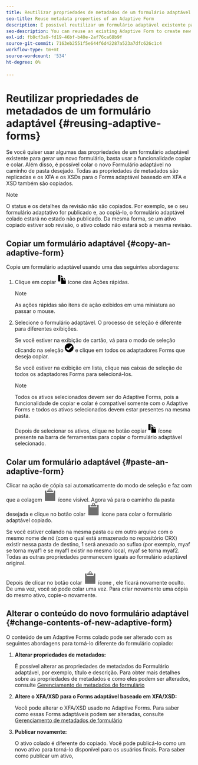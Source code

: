 ```yaml
---
title: Reutilizar propriedades de metadados de um formulário adaptável
seo-title: Reuse metadata properties of an Adaptive Form
description: É possível reutilizar um formulário adaptável existente para criar um novo Forms adaptável.
seo-description: You can reuse an existing Adaptive Form to create new Adaptive Forms.
exl-id: fb8cf3a9-fd19-46bf-b40e-2af76ca68b9f
source-git-commit: 7163eb2551f5e644f6d42287a523a7dfc626c1c4
workflow-type: tm+mt
source-wordcount: '534'
ht-degree: 0%

---
```


# Reutilizar propriedades de metadados de um formulário adaptável {#reusing-adaptive-forms}

Se você quiser usar algumas das propriedades de um formulário adaptável existente para gerar um novo formulário, basta usar a funcionalidade copiar e colar. Além disso, é possível colar o novo Formulário adaptável no caminho de pasta desejado. Todas as propriedades de metadados são replicadas e os XFA e os XSDs para o Forms adaptável baseado em XFA e XSD também são copiados.

>[!NOTE]
>
>O status e os detalhes da revisão não são copiados. Por exemplo, se o seu formulário adaptativo for publicado e, ao copiá-lo, o formulário adaptável colado estará no estado não publicado. Da mesma forma, se um ativo copiado estiver sob revisão, o ativo colado não estará sob a mesma revisão.

## Copiar um formulário adaptável {#copy-an-adaptive-form}

Copie um formulário adaptável usando uma das seguintes abordagens:

1. Clique em copiar ![aem6forms_copy](assets/aem6forms_copy.png) ícone das Ações rápidas.

   >[!NOTE]
   >
   >As ações rápidas são itens de ação exibidos em uma miniatura ao passar o mouse.

1. Selecione o formulário adaptável. O processo de seleção é diferente para diferentes exibições.

   Se você estiver na exibição de cartão, vá para o modo de seleção clicando na seleção ![aem6forms_check-círculo](assets/aem6forms_check-circle.png) e clique em todos os adaptadores Forms que deseja copiar.

   Se você estiver na exibição em lista, clique nas caixas de seleção de todos os adaptadores Forms para selecioná-los.

   >[!NOTE]
   >
   >Todos os ativos selecionados devem ser do Adaptive Forms, pois a funcionalidade de copiar e colar é compatível somente com o Adaptive Forms e todos os ativos selecionados devem estar presentes na mesma pasta.

   Depois de selecionar os ativos, clique no botão copiar ![aem6forms_copy](assets/aem6forms_copy.png) ícone presente na barra de ferramentas para copiar o formulário adaptável selecionado.

## Colar um formulário adaptável {#paste-an-adaptive-form}

Clicar na ação de cópia sai automaticamente do modo de seleção e faz com que a colagem ![Colar](assets/Smock_Paste_18_N.svg) ícone visível. Agora vá para o caminho da pasta desejada e clique no botão colar ![Colar](assets/Smock_Paste_18_N.svg) ícone para colar o formulário adaptável copiado.

Se você estiver colando na mesma pasta ou em outro arquivo com o mesmo nome de nó (com o qual está armazenado no repositório CRX) existir nessa pasta de destino, 1 será anexado ao sufixo (por exemplo, myaf se torna myaf1 e se myaf1 existir no mesmo local, myaf se torna myaf2. Todas as outras propriedades permanecem iguais ao formulário adaptável original.

Depois de clicar no botão colar ![Colar](assets/Smock_Paste_18_N.svg) ícone , ele ficará novamente oculto. De uma vez, você só pode colar uma vez. Para criar novamente uma cópia do mesmo ativo, copie-o novamente.

## Alterar o conteúdo do novo formulário adaptável {#change-contents-of-new-adaptive-form}

O conteúdo de um Adaptive Forms colado pode ser alterado com as seguintes abordagens para torná-lo diferente do formulário copiado:

1. **Alterar propriedades de metadados:**

   É possível alterar as propriedades de metadados do Formulário adaptável, por exemplo, título e descrição. Para obter mais detalhes sobre as propriedades de metadados e como eles podem ser alterados, consulte [Gerenciamento de metadados de formulário](manage-form-metadata.md)

1. **Altere o XFA/XSD para o Forms adaptável baseado em XFA/XSD:**

   Você pode alterar o XFA/XSD usado no Adaptive Forms. Para saber como essas Forms adaptáveis podem ser alteradas, consulte [Gerenciamento de metadados de formulário](manage-form-metadata.md)

1. **Publicar novamente:**

   O ativo colado é diferente do copiado. Você pode publicá-lo como um novo ativo para torná-lo disponível para os usuários finais. Para saber como publicar um ativo, <!-- see [Publishing and unpublishing forms](publishing-unpublishing-forms.md) -->

